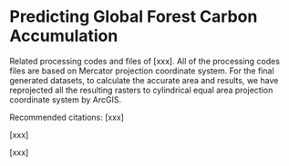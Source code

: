 # Predicting Global Forest Carbon Accumulation
Related processing codes and files of [xxx]. All of the processing codes files are based on Mercator projection coordinate system. For the final generated datasets, to calculate the accurate area and results, we have reprojected all the resulting rasters to cylindrical equal area projection coordinate system by ArcGIS.

Recommended citations:
[xxx]

[xxx]

[xxx]
